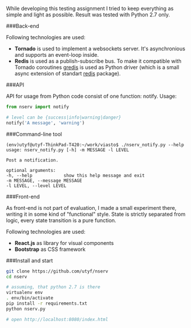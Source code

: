 While developing this testing assignment I tried to keep everything 
as simple and light as possible. Result was tested with Python 2.7 only.


###Back-end

Following technologies are used:
* __Tornado__ is used to implement a websockets server. It's asynchronious and supports an event-loop inside.
* __Redis__ is used as a publish-subscribe bus. To make it compatible with Tornado coroutines [gredis](https://github.com/coldnight/gredis) is used as Python driver (which is a small async extension of standart [redis](https://github.com/andymccurdy/redis-py) package).

###API

API for usage from Python code consist of one function: notify. Usage:

```python
from nserv import notify

# level can be {success|info|warning|danger}
notify('A message', 'warning')
```

###Command-line tool
```
(env)utyf@utyf-ThinkPad-T420:~/work/viasto$ ./nserv_notify.py --help
usage: nserv_notify.py [-h] -m MESSAGE -l LEVEL

Post a notification.

optional arguments:
-h, --help            show this help message and exit
-m MESSAGE, --message MESSAGE
-l LEVEL, --level LEVEL
```

###Front-end

As front-end is not part of evaluation, I made a small experiment there, writing it in some kind of "functional" style. 
State is strictly separated from logic, every state transition is a pure function.

Following technologies are used:
* __React.js__ as library for visual components
* __Bootstrap__ as CSS framework

###Install and start
```bash
git clone https://github.com/utyf/nserv
cd nserv

# assuming, that python 2.7 is there
virtualenv env
. env/bin/activate
pip install -r requirements.txt
python nserv.py

# open http://localhost:8080/index.html
```
